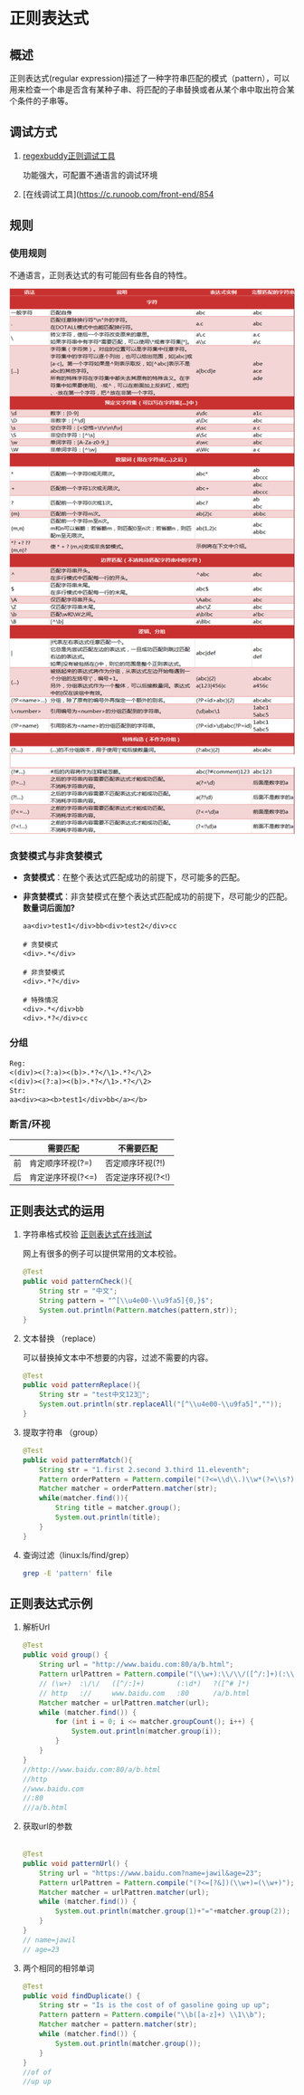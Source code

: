 # 正则表达式

## 概述
正则表达式(regular expression)描述了一种字符串匹配的模式（pattern），可以用来检查一个串是否含有某种子串、将匹配的子串替换或者从某个串中取出符合某个条件的子串等。

## 调试方式

1. [regexbuddy正则调试工具](http://www.regexbuddy.com/) 
    
    功能强大，可配置不通语言的调试环境

2. [在线调试工具](https://c.runoob.com/front-end/854

## 规则

### 使用规则

不通语言，正则表达式的有可能回有些各自的特性。

![正则表达式](正则表达式.png)
    

### 贪婪模式与非贪婪模式

* **贪婪模式**：在整个表达式匹配成功的前提下，尽可能多的匹配。
* **非贪婪模式**：非贪婪模式在整个表达式匹配成功的前提下，尽可能少的匹配。**数量词后面加?**

    ```
    aa<div>test1</div>bb<div>test2</div>cc 

    # 贪婪模式
    <div>.*</div>

    # 非贪婪模式
    <div>.*?</div>

    # 特殊情况
    <div>.*</div>bb
    <div>.*?</div>cc

    ```

### 分组

    Reg:
    <(div)><(?:a)><(b)>.*?</\1>.*?</\2>
    <(div)><(?:a)><(b)>.*?</\1>.*?</\2>
    Str:
    aa<div><a><b>test1</div>bb</a></b>

### 断言/环视

|   |  需要匹配  |  不需要匹配   |
| ------------ | ------------ | ------------ |
| 前  | 肯定顺序环视(?=)  | 否定顺序环视(?!)  |
| 后  | 肯定逆序环视(?<=)  | 否定逆序环视(?<!)  |

## 正则表达式的运用

1. 字符串格式校验 [正则表达式在线测试](https://c.runoob.com/front-end/854)

    网上有很多的例子可以提供常用的文本校验。
    ```java
    @Test
    public void patternCheck(){
        String str = "中文";
        String pattern = "^[\\u4e00-\\u9fa5]{0,}$";
        System.out.println(Pattern.matches(pattern,str));
    }
    ```
2. 文本替换 （replace）

    可以替换掉文本中不想要的内容，过滤不需要的内容。
    ```java
    @Test
    public void patternReplace(){
        String str = "test中文123🤝";
        System.out.println(str.replaceAll("[^\\u4e00-\\u9fa5]",""));
    }
    ```
3. 提取字符串 （group）

    ```java
    @Test
    public void patternMatch(){
        String str = "1.first 2.second 3.third 11.eleventh";
        Pattern orderPattern = Pattern.compile("(?<=\\d\\.)\\w*(?=\\s?)");
        Matcher matcher = orderPattern.matcher(str);
        while(matcher.find()){
            String title = matcher.group();
            System.out.println(title);
        }
    }
    ```

4. 查询过滤（linux:ls/find/grep）
    ```bash
    grep -E 'pattern' file
    ```

## 正则表达式示例

1. 解析Url

    ```java
    @Test
    public void group() {
        String url = "http://www.baidu.com:80/a/b.html";
        Pattern urlPattren = Pattern.compile("(\\w+):\\/\\/([^/:]+)(:\\d*)?([^# ]*)");
        // (\w+)  :\/\/   ([^/:]+)        (:\d*)   ?([^# ]*)
        // http   ://     www.baidu.com   :80      /a/b.html
        Matcher matcher = urlPattren.matcher(url);
        while (matcher.find()) {
            for (int i = 0; i <= matcher.groupCount(); i++) {
                System.out.println(matcher.group(i));
            }
        }
    }
    //http://www.baidu.com:80/a/b.html
    //http
    //www.baidu.com
    //:80
    ///a/b.html
    ```

2. 获取url的参数
    ```java
   
    @Test
    public void patternUrl() {
        String url = "https://www.baidu.com?name=jawil&age=23";
        Pattern urlPattren = Pattern.compile("(?<=[?&])(\\w+)=(\\w+)");
        Matcher matcher = urlPattren.matcher(url);
        while (matcher.find()) {
            System.out.println(matcher.group(1)+"="+matcher.group(2));
        }
    }
    // name=jawil
    // age=23
    ```

3. 两个相同的相邻单词
    ```java
    @Test
    public void findDuplicate() {
        String str = "Is is the cost of of gasoline going up up";
        Pattern pattern = Pattern.compile("\\b([a-z]+) \\1\\b");
        Matcher matcher = pattern.matcher(str);
        while (matcher.find()) {
            System.out.println(matcher.group());
        }
    }
    //of of
    //up up
    ```